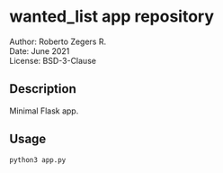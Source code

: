 # wanted_list app repository

Author: Roberto Zegers R.  
Date: June 2021  
License: BSD-3-Clause  

## Description

Minimal Flask app.  


## Usage

`python3 app.py`  
